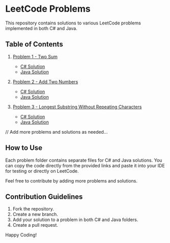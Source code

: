 # LeetCode Problems

This repository contains solutions to various LeetCode problems implemented in both C# and Java.

## Table of Contents

1. [Problem 1 - Two Sum](./CSharp/Problem1_TwoSum.cs)
   - [C# Solution](./CSharp/Problem1_TwoSum.cs)
   - [Java Solution](./Java/Problem1_TwoSum.java)

2. [Problem 2 - Add Two Numbers](./CSharp/Problem2_AddTwoNumbers.cs)
   - [C# Solution](./CSharp/Problem2_AddTwoNumbers.cs)
   - [Java Solution](./Java/Problem2_AddTwoNumbers.java)

3. [Problem 3 - Longest Substring Without Repeating Characters](./CSharp/Problem3_LongestSubstring.cs)
   - [C# Solution](./CSharp/Problem3_LongestSubstring.cs)
   - [Java Solution](./Java/Problem3_LongestSubstring.java)

// Add more problems and solutions as needed...

## How to Use

Each problem folder contains separate files for C# and Java solutions. You can copy the code directly from the provided links and paste it into your IDE for testing or directly on LeetCode.

Feel free to contribute by adding more problems and solutions.

## Contribution Guidelines

1. Fork the repository.
2. Create a new branch.
3. Add your solution to a problem in both C# and Java folders.
4. Create a pull request.

Happy Coding!

